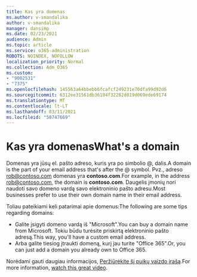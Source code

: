 ```yaml
---
title: Kas yra domenas
ms.author: v-smandalika
author: v-smandalika
manager: dansimp
ms.date: 02/23/2021
audience: Admin
ms.topic: article
ms.service: o365-administration
ROBOTS: NOINDEX, NOFOLLOW
localization_priority: Normal
ms.collection: Adm_O365
ms.custom:
- "9002531"
- "7375"
ms.openlocfilehash: 145563a64bbebb6fcafcf249231e70dfa99d92d6
ms.sourcegitcommit: 6312ee31561db36104f32282d019d069ede69174
ms.translationtype: MT
ms.contentlocale: lt-LT
ms.lasthandoff: 03/11/2021
ms.locfileid: "50747669"
---
```

# <a name="whats-a-domain"></a><span data-ttu-id="be312-102">Kas yra domenas</span><span class="sxs-lookup"><span data-stu-id="be312-102">What's a domain</span></span>

<span data-ttu-id="be312-103">Domenas yra jūsų el. pašto adreso, kuris yra po simbolio @, dalis.</span><span class="sxs-lookup"><span data-stu-id="be312-103">A domain is the part of your email address that's after the @ symbol.</span></span> <span data-ttu-id="be312-104">Pvz., adreso rob@contoso.com domenas yra **contoso.com**.</span><span class="sxs-lookup"><span data-stu-id="be312-104">For example, in the address rob@contoso.com, the domain is **contoso.com**.</span></span> <span data-ttu-id="be312-105">Daugelis įmonių nori naudoti savo domeno vardą savo elektroninio pašto adresu.</span><span class="sxs-lookup"><span data-stu-id="be312-105">Most businesses prefer to use their own domain name in their email address.</span></span>

<span data-ttu-id="be312-106">Toliau pateikiami keli patarimai apie domenus:</span><span class="sxs-lookup"><span data-stu-id="be312-106">The following are some tips regarding domains:</span></span>

- <span data-ttu-id="be312-107">Galite įsigyti domeno vardą iš "Microsoft".</span><span class="sxs-lookup"><span data-stu-id="be312-107">You can buy a domain name from Microsoft.</span></span> <span data-ttu-id="be312-108">Tokiu būdu turėsite priskirtą elektroninio pašto adresą.</span><span class="sxs-lookup"><span data-stu-id="be312-108">This way, you'll have a custom email address.</span></span>
- <span data-ttu-id="be312-109">Arba galite tiesiog įtraukti domeną, kurį jau turite "Office 365".</span><span class="sxs-lookup"><span data-stu-id="be312-109">Or, you can just add a domain you already own to Office 365.</span></span>

<span data-ttu-id="be312-110">Norėdami gauti daugiau informacijos, [Peržiūrėkite šį puikų vaizdo įrašą](https://www.youtube.com/watch).</span><span class="sxs-lookup"><span data-stu-id="be312-110">For more information, [watch this great video](https://www.youtube.com/watch).</span></span>